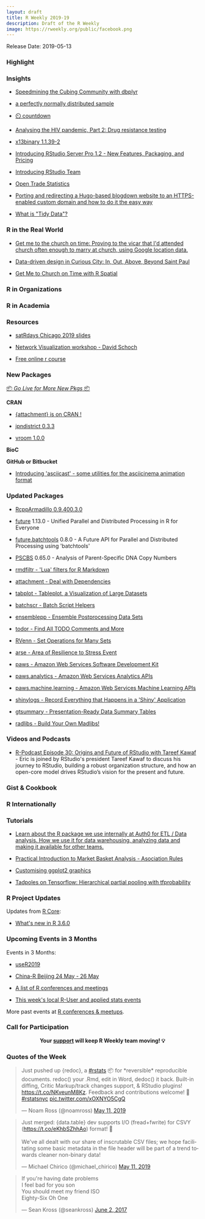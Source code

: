 ```yaml
---
layout: draft
title: R Weekly 2019-19
description: Draft of the R Weekly
image: https://rweekly.org/public/facebook.png
---
```


Release Date: 2019-05-13

###  Highlight



### Insights

+ [Speedmining the Cubing Community with dbplyr](http://staff.math.su.se/hoehle/blog/2019/05/06/wcamining.html)

+ [a perfectly normally distributed sample](https://xianblog.wordpress.com/2019/05/09/a-perfectly-normally-distributed-sample/)

+ [:timer_clock: countdown](https://www.garrickadenbuie.com/project/countdown/)

+ [Analysing the HIV pandemic, Part 2: Drug resistance testing](https://rviews.rstudio.com/2019/05/07/pipeline-for-analysing-hiv-part-2/)

+ [x13binary 1.1.39-2](http://dirk.eddelbuettel.com/blog/2019/05/07#x13binary_1.1.39-2)

+ [Introducing RStudio Server Pro 1.2 - New Features, Packaging, and Pricing](https://blog.rstudio.com/2019/05/09/introducing-rstudio-server-pro-1-2/)

+ [Introducing RStudio Team](https://blog.rstudio.com/2019/05/09/introducing-rstudio-team/)

+ [Open Trade Statistics](https://ropensci.org/blog/2019/05/09/tradestatistics/)

+ [Porting and redirecting a Hugo-based blogdown website to an HTTPS-enabled custom domain and how to do it the easy way](https://jozef.io/r915-gitlab-pages-own-domain/)

+ [What is "Tidy Data"?](http://www.win-vector.com/blog/2019/05/what-is-tidy-data/)

### R in the Real World

+ [Get me to the church on time: Proving to the vicar that I'd attended church often enough to marry at church, using Google location data.](https://nacnudus.github.io/duncangarmonsway/posts/2019-04-22-get-me-to-the-church-on-time-with-r-spatial)

+ [Data-driven design in Curious City: In, Out, Above, Beyond Saint Paul](http://www.katiejolly.io/blog/2019-04-25/data-driven-design)

+ [Get Me to Church on Time with R Spatial](https://nacnudus.github.io/duncangarmonsway/posts/2019-04-22-get-me-to-the-church-on-time-with-r-spatial/)

###  R in Organizations



###  R in Academia



###  Resources

+ [satRdays Chicago 2019 slides](https://github.com/satRdays/chicago2019-slides)

+ [Network Visualization workshop - David Schoch](http://talks.schochastics.net/netViz/slides.html)

+ [Free online r course](https://matloff.wordpress.com/2019/05/04/free-online-r-course/)


###  New Packages

<p class="added-hostname"><a href="https://rweekly.org/live" target="_blank" class="externalLink">📦 <i>Go Live for More New Pkgs</i> 📦</a></p>

**CRAN**

+ [{attachment} is on CRAN !](https://rtask.thinkr.fr/blog/attachment-is-on-cran/)

+ [jpndistrict 0.3.3](https://cran.r-project.org/web/packages/jpndistrict/index.html)

+ [vroom 1.0.0](https://www.tidyverse.org/articles/2019/05/vroom-1-0-0/)

**BioC**



**GitHub or Bitbucket**

+ [Introducing 'asciicast' - some utilities for the asciicinema animation format](https://coolbutuseless.github.io/2019/05/05/introducing-asciicast-some-utilities-for-the-asciicinema-animation-format/)

### Updated Packages

+ [RcppArmadillo 0.9.400.3.0](http://dirk.eddelbuettel.com/blog/2019/05/11#rcpparmadillo_0.9.400.3.0)

+ [future](https://cran.r-project.org/package=future) 1.13.0 - Unified Parallel and Distributed Processing in R for Everyone

+ [future.batchtools](https://cran.r-project.org/package=future.batchtools) 0.8.0 - A Future API for Parallel and Distributed Processing using 'batchtools'

+ [PSCBS](https://cran.r-project.org/package=PSCBS) 0.65.0 - Analysis of Parent-Specific DNA Copy Numbers

+ [rmdfiltr - 'Lua' filters for R Markdown](https://cran.r-project.org/package=rmdfiltr)

+ [attachment - Deal with Dependencies](https://cran.r-project.org/package=attachment)

+ [tabplot - Tableplot, a Visualization of Large Datasets](https://cran.r-project.org/package=tabplot)

+ [batchscr - Batch Script Helpers](https://cran.r-project.org/package=batchscr)

+ [ensemblepp - Ensemble Postprocessing Data Sets](https://cran.r-project.org/package=ensemblepp)

+ [todor - Find All TODO Comments and More](https://cran.r-project.org/package=todor)

+ [RVenn - Set Operations for Many Sets](https://cran.r-project.org/package=RVenn)

+ [arse - Area of Resilience to Stress Event](https://cran.r-project.org/package=arse)

+ [paws - Amazon Web Services Software Development Kit](https://cran.r-project.org/package=paws)

+ [paws.analytics - Amazon Web Services Analytics APIs](https://cran.r-project.org/package=paws.analytics)

+ [paws.machine.learning - Amazon Web Services Machine Learning APIs](https://cran.r-project.org/package=paws.machine.learning)

+ [shinylogs - Record Everything that Happens in a 'Shiny' Application](https://cran.r-project.org/package=shinylogs)

+ [gtsummary - Presentation-Ready Data Summary Tables](https://cran.r-project.org/package=gtsummary)

+ [radlibs - Build Your Own Madlibs!](https://cran.r-project.org/package=radlibs)

###  Videos and Podcasts

+ [R-Podcast Episode 30: Origins and Future of RStudio with Tareef Kawaf](https://r-podcast.org/30) - Eric is joined by RStudio's president Tareef Kawaf to discuss his journey to RStudio, building a robust organization structure, and how an open-core model drives RStudio’s vision for the present and future.


### Gist & Cookbook



### R Internationally



###  Tutorials

+ [Learn about the R package we use internally at Auth0 for ETL / Data analysis. How we use it for data warehousing, analyzing data and making it available for other teams.](https://auth0.com/blog/rauth0-internal-r-package-open-source/)

+ [Practical Introduction to Market Basket Analysis - Asociation Rules](https://blog.rsquaredacademy.com/market-basket-analysis-in-r/)

+ [Customising ggplot2 graphics](https://davidsmale.netlify.com/portfolio/customising-ggplot2-graphics/)

+ [Tadpoles on Tensorflow: Hierarchical partial pooling with tfprobability](https://blogs.rstudio.com/tensorflow/posts/2019-05-06-tadpoles-on-tensorflow/)

<!--<div class="post-more-begin></div><div class="post-more-end"></div>-->

###  R Project Updates

Updates from [R Core](http://developer.r-project.org/blosxom.cgi/R-devel/NEWS):

+ [What's new in R 3.6.0](https://blog.revolutionanalytics.com/2019/05/whats-new-in-r-360.html)

###  Upcoming Events in 3 Months

Events in 3 Months:

+ [useR2019](http://www.user2019.fr/)

+ [China-R Beijing 24 May - 26 May](https://cosx.org/2019/03/12th-china-r-beijing-announcement/)

+ [A list of R conferences and meetings](https://jumpingrivers.github.io/meetingsR/events.html)

+ [This week's local R-User and applied stats events](https://community.rstudio.com/c/irl)

More past events at [R conferences & meetups](https://conf.rweekly.org).

###  Call for Participation

<p class="hide-support added-hostname support-rweekly" style="text-align: center;font-weight: bold;">Your <a class="non-visited externalLink" href="https://www.patreon.com/rweekly" onclick="pas(this)">support</a> will keep R Weekly team moving! 💡</p>

###  Quotes of the Week

<blockquote class="twitter-tweet"><p lang="en" dir="ltr">Just pushed up {redoc}, a <a href="https://twitter.com/hashtag/rstats?src=hash&amp;ref_src=twsrc%5Etfw">#rstats</a> 📦 for *reversible* reproducible documents. redoc() your .Rmd, edit in Word, dedoc() it back. Built-in diffing, Critic Markup/track changes support, &amp; RStudio plugins! <a href="https://t.co/NKveunM8Kz">https://t.co/NKveunM8Kz</a>. Feedback and contributions welcome! 🙏 <a href="https://twitter.com/hashtag/rstatsnyc?src=hash&amp;ref_src=twsrc%5Etfw">#rstatsnyc</a> <a href="https://t.co/xOXNYO5CgQ">pic.twitter.com/xOXNYO5CgQ</a></p>&mdash; Noam Ross (@noamross) <a href="https://twitter.com/noamross/status/1127273301443850240?ref_src=twsrc%5Etfw">May 11, 2019</a></blockquote> <script async src="https://platform.twitter.com/widgets.js" charset="utf-8"></script>

<blockquote class="twitter-tweet"><p lang="en" dir="ltr">Just merged: {data.table} dev supports I/O (fread+fwrite) for CSVY (<a href="https://t.co/eKhbSZhhAo">https://t.co/eKhbSZhhAo</a>) format! 🎉<br><br>We&#39;ve all dealt with our share of inscrutable CSV files; we hope facilitating some basic metadata in the file header will be part of a trend towards cleaner non-binary data!</p>&mdash; Michael Chirico (@michael_chirico) <a href="https://twitter.com/michael_chirico/status/1127180555554934785?ref_src=twsrc%5Etfw">May 11, 2019</a></blockquote> <script async src="https://platform.twitter.com/widgets.js" charset="utf-8"></script>

<blockquote class="twitter-tweet"><p lang="en" dir="ltr">If you&#39;re having date problems<br>I feel bad for you son<br>You should meet my friend ISO<br>Eighty-Six Oh One</p>&mdash; Sean Kross (@seankross) <a href="https://twitter.com/seankross/status/870455293108510720?ref_src=twsrc%5Etfw">June 2, 2017</a></blockquote> <script async src="https://platform.twitter.com/widgets.js" charset="utf-8"></script>
